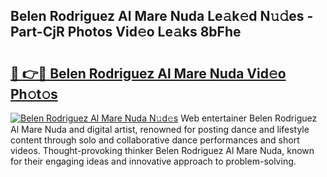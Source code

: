 ## Belen Rodriguez Al Mare Nuda Le𝚊k𝚎d N𝚞𝚍es - Part-CjR Photos Vid𝚎o Le𝚊ks 8bFhe

# <h2><a href="http://fbfqey.evod.top/?m=Belen+Rodriguez+Al+Mare+Nuda">🔗 👉🔴 Belen Rodriguez Al Mare Nuda Vid𝚎o Ph𝚘t𝚘s</a></h2>

[![Belen Rodriguez Al Mare Nuda N𝚞d𝚎s](https://i.imgur.com/8V9OHl7.gif)](http://fbfqey.evod.top/?m=Belen+Rodriguez+Al+Mare+Nuda)
Web entertainer Belen Rodriguez Al Mare Nuda and digital artist, renowned for posting dance and lifestyle content through solo and collaborative dance performances and short videos. Thought-provoking thinker Belen Rodriguez Al Mare Nuda, known for their engaging ideas and innovative approach to problem-solving. 
